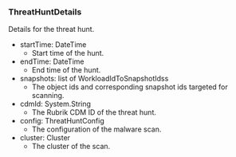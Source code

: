 ### ThreatHuntDetails
Details for the threat hunt.

- startTime: DateTime
  - Start time of the hunt.
- endTime: DateTime
  - End time of the hunt.
- snapshots: list of WorkloadIdToSnapshotIdss
  - The object ids and corresponding snapshot ids targeted for scanning.
- cdmId: System.String
  - The Rubrik CDM ID of the threat hunt.
- config: ThreatHuntConfig
  - The configuration of the malware scan.
- cluster: Cluster
  - The cluster of the scan.
